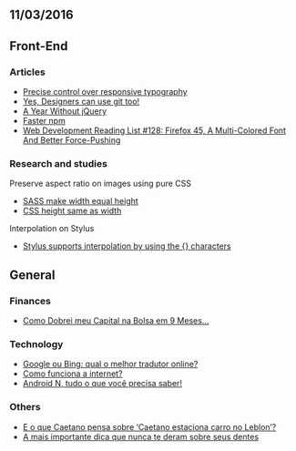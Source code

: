 11/03/2016
----------

## Front-End

### Articles
 
- [Precise control over responsive typography](http://madebymike.com.au/writing/precise-control-responsive-typography/)
- [Yes, Designers can use git too!](https://blog.enki.com/yes-designers-can-use-git-too-79f3cef9c899#.hvk8d8mri)
- [A Year Without jQuery](http://blog.wearecolony.com/a-year-without-jquery/)
- [Faster npm](https://davidwalsh.name/faster-npm)
- [Web Development Reading List #128: Firefox 45, A Multi-Colored Font And Better Force-Pushing](https://www.smashingmagazine.com/2016/03/web-development-reading-list-128/)
 
### Research and studies

Preserve aspect ratio on images using pure CSS

- [SASS make width equal height](https://css-tricks.com/forums/topic/sass-make-width-equal-height/)
- [CSS height same as width](http://stackoverflow.com/questions/21537806/css-height-same-as-width)

Interpolation on Stylus

- [Stylus supports interpolation by using the {} characters](http://stylus-lang.com/docs/interpolation.html)


## General 

### Finances

- [Como Dobrei meu Capital na Bolsa em 9 Meses...](http://blogdouo.blogspot.com/2016/03/como-dobrei-meu-capital-na-bolsa-em-9.html)

### Technology

- [Google ou Bing: qual o melhor tradutor online?](https://tecnoblog.net/192308/melhor-tradutor-online-portugues-ingles/)
- [Como funciona a internet?](https://youpix.com.br/como-funciona-a-internet-898a86fe8c7b#.epqajn4yu)
- [Android N, tudo o que você precisa saber!](https://medium.com/gdg-pato-branco/android-n-tudo-o-que-voc%C3%AA-precisa-saber-27b5ea183e77#.u32lac4tw)
 
### Others

- [E o que Caetano pensa sobre ‘Caetano estaciona carro no Leblon’?](https://medium.com/@shin70/e-o-que-caetano-pensa-sobre-caetano-estaciona-carro-no-leblon-5b969d07f7a4#.giba7jphj)
- [A mais importante dica que nunca te deram sobre seus dentes](http://hbdia.com/sem-categoria/a-mais-importante-dica-que-nunca-te-deram-sobre-seus-dentes/)
